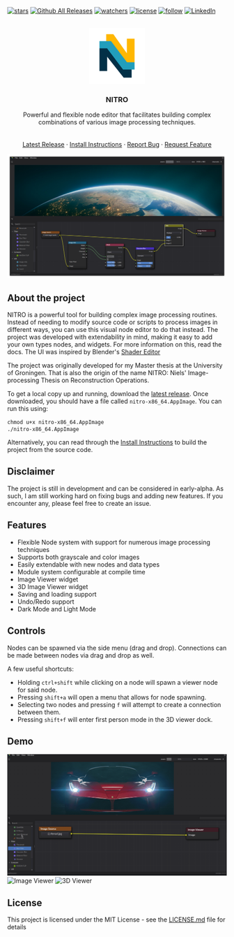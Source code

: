 <a name="readme-top"></a>

[![stars](https://img.shields.io/github/stars/bugelniels/nitro.svg?style=for-the-badge)](https://github.com/BugelNiels/nitro/stargazers)
[![Github All Releases](https://img.shields.io/github/downloads/BugelNiels/nitro/total.svg?style=for-the-badge)](https://github.com/BugelNiels/nitro/releases/latest)
[![watchers](https://img.shields.io/github/watchers/bugelniels/nitro.svg?style=for-the-badge)](https://github.com/BugelNiels/nitro/watchers)
[![license](https://img.shields.io/github/license/bugelniels/nitro.svg?style=for-the-badge)](https://github.com/BugelNiels/nitro/blob/main/LICENCE.md)
[![follow](https://img.shields.io/github/followers/bugelniels.svg?style=for-the-badge&label=Follow&maxAge=2592000)](https://github.com/BugelNiels?tab=followers)
[![LinkedIn](https://img.shields.io/badge/-LinkedIn-black.svg?style=for-the-badge&logo=linkedin&colorB=555)](https://nl.linkedin.com/in/nielsbugel)

<br />
<div align="center">
  <a href="https://github.com/BugelNiels/nitro">
    <img src="appdir/logo.png" alt="Logo" width="128" height="128">
  </a>
<h3 align="center" style="padding-top: 0">NITRO</h3>
  <p align="center">
    Powerful and flexible node editor that facilitates building complex combinations of various image processing techniques.
    <br />
    <br />
    <br />
    <a href="https://github.com/BugelNiels/nitro/releases/latest">Latest Release</a>
    ·
    <a href="https://github.com/BugelNiels/nitro/blob/main/INSTALL.md">Install Instructions</a>
    ·
    <a href="https://github.com/BugelNiels/nitro/issues">Report Bug</a>
    ·
    <a href="https://github.com/BugelNiels/nitro/issues">Request Feature</a>
  </p>
</div>

![Node Editor](screenshots/front.png)

## About the project

NITRO is a powerful tool for building complex image processing routines. Instead of needing to modify source code or
scripts to process images in different ways, you can use this visual node editor to do that instead. The project was
developed with extendability in mind, making it easy to add your own types nodes, and widgets. For more information on
this, read the docs. The UI was inspired by
Blender's [Shader Editor](https://docs.blender.org/manual/en/latest/editors/shader_editor.html)

The project was originally developed for my Master thesis at the University of Groningen. That is also the origin of the
name NITRO: Niels' Image-processing Thesis on Reconstruction Operations.

To get a local copy up and running, download the [latest release](https://github.com/BugelNiels/nitro/releases/latest).
Once downloaded, you should have a file
called `nitro-x86_64.AppImage`. You can run this using:

```shell
chmod u+x nitro-x86_64.AppImage
./nitro-x86_64.AppImage
```

Alternatively, you can read through the [Install Instructions](docs/INSTALL.md) to build the project from the source code.

## Disclaimer

The project is still in development and can be considered in early-alpha. As such, I am still working hard on fixing
bugs and adding new features. If you encounter any, please feel free to create an issue.

## Features

- Flexible Node system with support for numerous image processing techniques
- Supports both grayscale and color images
- Easily extendable with new nodes and data types
- Module system configurable at compile time
- Image Viewer widget
- 3D Image Viewer widget
- Saving and loading support
- Undo/Redo support
- Dark Mode and Light Mode

## Controls

Nodes can be spawned via the side menu (drag and drop). Connections can be made between nodes via drag and drop as well.

A few useful shortcuts:

- Holding `ctrl+shift` while clicking on a node will spawn a viewer node for said node.
- Pressing `shift+a` will open a menu that allows for node spawning.
- Selecting two nodes and pressing `f` will attempt to create a connection between them.
- Pressing `shift+f` will enter first person mode in the 3D viewer dock.

## Demo

![Node Editor](screenshots/demo.gif)
![Image Viewer](screenshots/imviewer.gif)
![3D Viewer](screenshots/3dviewer.gif)

## License

This project is licensed under the MIT License - see the [LICENSE.md](docs/LICENCE.md) file for details

